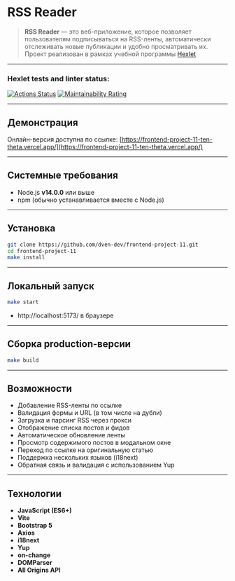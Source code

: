 # RSS Reader

> **RSS Reader** — это веб-приложение, которое позволяет пользователям подписываться на RSS-ленты, автоматически отслеживать новые публикации и удобно просматривать их.
Проект реализован в рамках учебной программы [Hexlet](https://ru.hexlet.io/)

---

### Hexlet tests and linter status:

[![Actions Status](https://github.com/dven-dev/frontend-project-11/actions/workflows/hexlet-check.yml/badge.svg)](https://github.com/dven-dev/frontend-project-11/actions)
[![Maintainability Rating](https://sonarcloud.io/api/project_badges/measure?project=dven-dev_frontend-project-11&metric=sqale_rating)](https://sonarcloud.io/summary/new_code?id=dven-dev_frontend-project-11)

---

## Демонстрация

Онлайн-версия доступна по ссылке:
[https://frontend-project-11-ten-theta.vercel.app/](https://frontend-project-11-ten-theta.vercel.app/)

---

## Системные требования

- Node.js **v14.0.0** или выше
- npm (обычно устанавливается вместе с Node.js)

---

## Установка

```bash
git clone https://github.com/dven-dev/frontend-project-11.git
cd frontend-project-11
make install
```
---

## Локальный запуск

```bash
make start
```
- http://localhost:5173/ в браузере

---

## Сборка production-версии

```bash
make build
```
---

## Возможности

- Добавление RSS-ленты по ссылке
- Валидация формы и URL (в том числе на дубли)
- Загрузка и парсинг RSS через прокси
- Отображение списка постов и фидов
- Автоматическое обновление ленты
- Просмотр содержимого постов в модальном окне
- Переход по ссылке на оригинальную статью
- Поддержка нескольких языков (i18next)
- Обратная связь и валидация с использованием Yup

---

## Технологии

- **JavaScript (ES6+)**
- **Vite**
- **Bootstrap 5**
- **Axios**
- **i18next**
- **Yup**
- **on-change**
- **DOMParser**
- **All Origins API**

